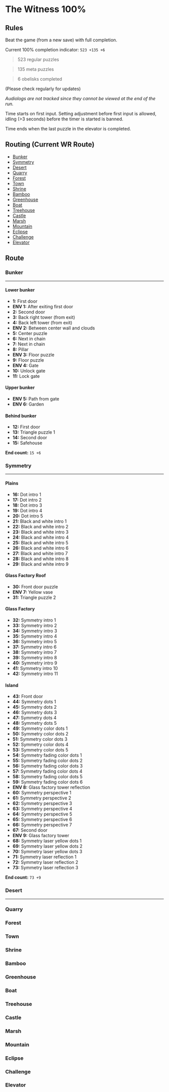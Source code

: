 # The Witness 100%

## Rules

Beat the game (from a new save) with full completion.

Current 100% completion indicator: `523 +135 +6`

> 523 regular puzzles

> 135 meta puzzles

> 6 obelisks completed

(Please check regularly for updates)

*Audiologs are not tracked since they cannot be viewed at the end of the run.*

Time starts on first input. Setting adjustment before first input is allowed, idling (>3 seconds) before the timer is started is banned.

Time ends when the last puzzle in the elevator is completed.

## Routing (Current WR Route)

- [Bunker](#bunker)
- [Symmetry](#symmetry)
- [Desert](#desert)
- [Quarry](#quarry)
- [Forest](#forest)
- [Town](#town)
- [Shrine](#shrine)
- [Bamboo](#bamboo)
- [Greenhouse](#greenhouse)
- [Boat](#boat)
- [Treehouse](#treehouse)
- [Castle](#castle)
- [Marsh](#marsh)
- [Mountain](#mountain)
- [Eclipse](#eclipse)
- [Challenge](#challenge)
- [Elevator](#elevator)

## Route

### Bunker

---

#### Lower bunker

- **1:** First door
- **ENV 1:** After exiting first door
- **2:** Second door
- **3:** Back right tower (from exit)
- **4:** Back left tower (from exit)
- **ENV 2:** Between center wall and clouds
- **5:** Center puzzle
- **6:** Next in chain
- **7:** Next in chain
- **8:** Pillar
- **ENV 3:** Floor puzzle
- **9:** Floor puzzle
- **ENV 4:** Gate
- **10:** Unlock gate
- **11:** Lock gate

#### Upper bunker

- **ENV 5:** Path from gate
- **ENV 6:** Garden

#### Behind bunker

- **12:** First door
- **13:** Triangle puzzle 1
- **14:** Second door
- **15:** Safehouse

**End count:** `15 +6`

### Symmetry

---

#### Plains

- **16:** Dot intro 1
- **17:** Dot intro 2
- **18:** Dot intro 3
- **19:** Dot intro 4
- **20:** Dot intro 5
- **21:** Black and white intro 1
- **22:** Black and white intro 2
- **23:** Black and white intro 3
- **24:** Black and white intro 4
- **25:** Black and white intro 5
- **26:** Black and white intro 6
- **27:** Black and white intro 7
- **28:** Black and white intro 8
- **29:** Black and white intro 9

#### Glass Factory Roof

- **30:** Front door puzzle
- **ENV 7:** Yellow vase
- **31:** Triangle puzzle 2

#### Glass Factory

- **32:** Symmetry intro 1
- **33:** Symmetry intro 2
- **34:** Symmetry intro 3
- **35:** Symmetry intro 4
- **36:** Symmetry intro 5
- **37:** Symmetry intro 6
- **38:** Symmetry intro 7
- **39:** Symmetry intro 8
- **40:** Symmetry intro 9
- **41:** Symmetry intro 10
- **42:** Symmetry intro 11

#### Island

- **43:** Front door
- **44:** Symmetry dots 1
- **45:** Symmetry dots 2
- **46:** Symmetry dots 3
- **47:** Symmetry dots 4
- **48:** Symmetry dots 5
- **49:** Symmetry color dots 1
- **50:** Symmetry color dots 2
- **51:** Symmetry color dots 3
- **52:** Symmetry color dots 4
- **53:** Symmetry color dots 5
- **54:** Symmetry fading color dots 1
- **55:** Symmetry fading color dots 2
- **56:** Symmetry fading color dots 3
- **57:** Symmetry fading color dots 4
- **58:** Symmetry fading color dots 5
- **59:** Symmetry fading color dots 6
- **ENV 8:** Glass factory tower reflection
- **60:** Symmetry perspective 1
- **61:** Symmetry perspective 2
- **62:** Symmetry perspective 3
- **63:** Symmetry perspective 4
- **64:** Symmetry perspective 5
- **65:** Symmetry perspective 6
- **66:** Symmetry perspective 7
- **67:** Second door
- **ENV 9:** Glass factory tower
- **68:** Symmetry laser yellow dots 1
- **69:** Symmetry laser yellow dots 2
- **70:** Symmetry laser yellow dots 3
- **71:** Symmetry laser reflection 1
- **72:** Symmetry laser reflection 2
- **73:** Symmetry laser reflection 3

**End count:** `73 +9`

### Desert

---

### Quarry

### Forest

### Town

### Shrine

### Bamboo

### Greenhouse

### Boat

### Treehouse

### Castle

### Marsh

### Mountain

### Eclipse

### Challenge

### Elevator
